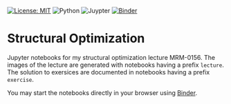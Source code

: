 [![License: MIT](https://img.shields.io/badge/License-MIT-yellow.svg)](https://opensource.org/licenses/MIT)
![Python](https://img.shields.io/badge/-Python-4B8BBE?&logo=Python&logoColor=fff)
![Juypter](https://img.shields.io/badge/-Jupyter-F37626?&logo=Jupyter&logoColor=fff)
[![Binder](https://mybinder.org/badge_logo.svg)](https://mybinder.org/v2/gh/meyer-nils/structural_optimization_exercise/HEAD)

# Structural Optimization
Jupyter notebooks for my structural optimization lecture MRM-0156. 
The images of the lecture are generated with notebooks having a prefix `lecture`. 
The solution to exersices are documented in notebooks having a prefix `exercise`.

You may start the notebooks directly in your browser using [Binder](https://mybinder.org/v2/gh/meyer-nils/structural_optimization_exercise/HEAD). 
